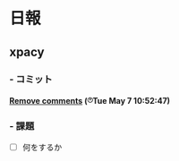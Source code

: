 # 日報
## xpacy
### - コミット

#### <a href="http://github.com/yuya-kanai/xpacy/commit/9eba42c9a97371080a30401420c5309637476765">Remove comments</a>  (<sup><sub>:clock1:</sub></sup><span>Tue May 7 10:52:47<span>)


### - 課題
- [ ] 何をするか
